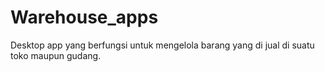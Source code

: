 # Warehouse_apps

Desktop app yang berfungsi untuk mengelola barang yang di jual di suatu toko maupun gudang.
